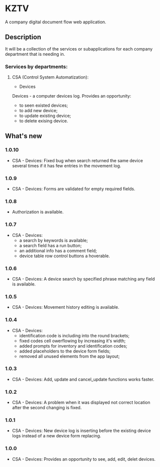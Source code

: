# KZTV
A company digital document flow web application.

## Description
It will be a collection of the services or subapplications for each company department that is needing in.

### Services by departments:
1. CSA (Control System Automatization):
    - Devices

    Devices - a computer devices log. Provides an opportunity:
    - to seen existed devices;
    - to add new device;
    - to update existing device;
    - to delete exising device.

## What's new
### 1.0.10
- CSA - Devices: Fixed bug when search returned the same device several times if it has few entries in the movement log.

### 1.0.9
- CSA - Devices: Forms are validated for empty required fields.

### 1.0.8
- Authorization is available.

### 1.0.7
- CSA - Devices:
    - a search by keywords is available;
    - a search field has a run button;
    - an additional info has a comment field;
    - device table row control buttons a hoverable.

### 1.0.6
- CSA - Devices: A device search by specified phrase matching any field is available.

### 1.0.5
- CSA - Devices: Movement history editing is available.

### 1.0.4
- CSA - Devices:
    - identification code is including into the round brackets;
    - fixed codes cell owerflowing by increasing it's width;
    - added prompts for inventory and identification codes;
    - added placeholders to the device form fields;
    - removed all unused elements from the app layout;

### 1.0.3
- CSA - Devices: Add, update and cancel_update functions works faster.

### 1.0.2
- CSA - Devices: A problem when it was displayed not correct location after the second changing is fixed.

### 1.0.1
- CSA - Devices: New device log is inserting before the existing device logs instead of a new device form replacing.

### 1.0.0
- CSA - Devices: Provides an opportunity to see, add, edit, delet devices.